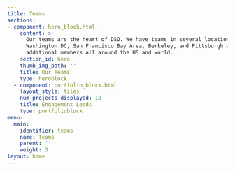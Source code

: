```yaml
---
title: Teams
sections:
- component: hero_block.html
    content: >-
      Our teams are the heart of DSO. We have teams in several locations including
      Washington DC, San Francisco Bay Area, Berkeley, and Pittsburgh with
      additional members all around the US and world.
    section_id: hero
    thumb_img_path: ''
    title: Our Teams
    type: heroblock
  - component: portfolio_block.html
    layout_style: tiles
    num_projects_displayed: 18
    title: Engagement Leads
    type: portfolioblock
menu:
  main:
    identifier: teams
    name: Teams
    parent: ''
    weight: 3
layout: home
---
```


